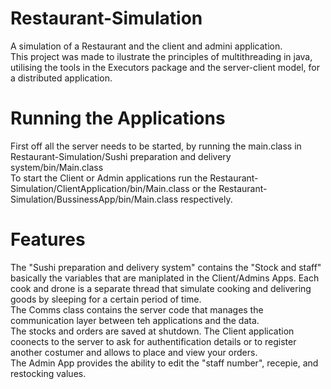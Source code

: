 # Restaurant-Simulation
A simulation of a Restaurant and the client and admini application.  
This project was made to ilustrate the principles of multithreading in java, utilising the tools in the Executors package and the server-client model, for a distributed application.  
# Running the Applications
First off all the server needs to be started, by running the main.class in Restaurant-Simulation/Sushi preparation and delivery system/bin/Main.class  
To start the Client or Admin applications run the Restaurant-Simulation/ClientApplication/bin/Main.class or the Restaurant-Simulation/BussinessApp/bin/Main.class respectively.  
# Features
The "Sushi preparation and delivery system" contains the "Stock and staff" basically the variables that are maniplated in the Client/Admins Apps. Each cook and drone is a separate thread that simulate cooking and delivering goods by sleeping for a certain period of time.  
The Comms class contains the server code that manages the communication layer between teh applications and the data.  
The stocks and orders are saved at shutdown.
The Client application coonects to the server to ask for authentification details or to register another costumer and allows to place and view your orders.  
The Admin App provides the ability to edit the "staff number", recepie, and restocking values.

